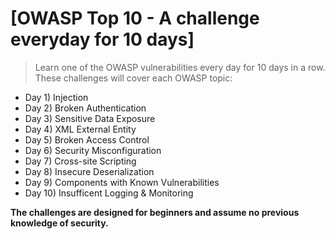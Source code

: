 # [OWASP Top 10 - A challenge everyday for 10 days]


> Learn one of the OWASP vulnerabilities every day for 10 days in a row.\
> These challenges will cover each OWASP topic:
   - Day 1) Injection
   - Day 2) Broken Authentication
   - Day 3) Sensitive Data Exposure
   - Day 4) XML External Entity
   - Day 5) Broken Access Control
   - Day 6) Security Misconfiguration
   - Day 7) Cross-site Scripting
   - Day 8) Insecure Deserialization
   - Day 9) Components with Known Vulnerabilities
   - Day 10) Insufficent Logging & Monitoring
 
 **The challenges are designed for beginners and assume no previous knowledge of security.**
